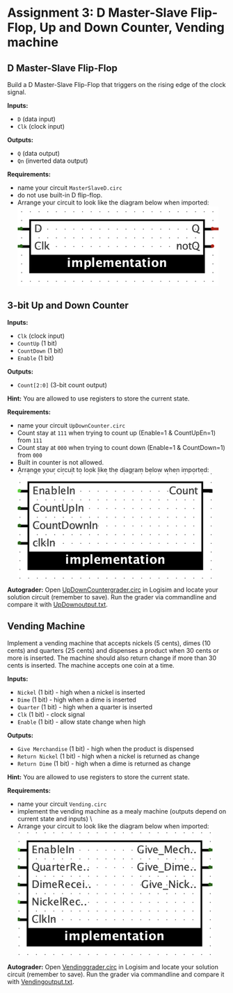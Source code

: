 # Assignment 3: D Master-Slave Flip-Flop, Up and Down Counter, Vending machine

## D Master-Slave Flip-Flop

Build a D Master-Slave Flip-Flop that triggers on the rising edge of the clock signal.

**Inputs:**
- `D` (data input)
- `Clk` (clock input)

**Outputs:**
- `Q` (data output)
- `Qn` (inverted data output)

**Requirements:**
- name your circuit `MasterSlaveD.circ`
- do not use built-in D flip-flop.
- Arrange your circuit to look like the diagram below when imported:\
![dff](dff.png)


## 3-bit Up and Down Counter

**Inputs:**
- `Clk` (clock input)
- `CountUp` (1 bit)
- `CountDown` (1 bit)
- `Enable` (1 bit)

**Outputs:**
- `Count[2:0]` (3-bit count output)
  
**Hint:**
You are allowed to use registers to store the current state.

**Requirements:**
- name your circuit `UpDownCounter.circ`
- Count stay at `111` when trying to count up (Enable=1 & CountUpEn=1) from `111`
- Count stay at `000` when trying to count down (Enable=1 & CountDown=1) from `000`
- Built in counter is not allowed.
- Arrange your circuit to look like the diagram below when imported:\
![counter](counter.png)

**Autograder:**
Open [UpDownCountergrader.circ](UpDownCountergrader.circ) in Logisim and locate your solution circuit (remember to save). Run the grader via commandline and compare it with [UpDownoutput.txt](UpDownoutput.txt).

## Vending Machine
Implement a vending machine that accepts nickels (5 cents), dimes (10 cents) and quarters (25 cents) and dispenses a product when 30 cents or more is inserted. The machine should also return change if more than 30 cents is inserted. The machine accepts one coin at a time.

**Inputs:**
- `Nickel` (1 bit) - high when a nickel is inserted
- `Dime` (1 bit) - high when a dime is inserted
- `Quarter` (1 bit) - high when a quarter is inserted
- `Clk` (1 bit) - clock signal
- `Enable` (1 bit) - allow state change when high

**Outputs:**
- `Give Merchandise` (1 bit) - high when the product is dispensed
- `Return Nickel` (1 bit) - high when a nickel is returned as change
- `Return Dime` (1 bit) - high when a dime is returned as change

**Hint:**
You are allowed to use registers to store the current state.

**Requirements:**
- name your circuit `Vending.circ`
- implement the vending machine as a mealy machine (outputs depend on current state and inputs) \
- Arrange your circuit to look like the diagram below when imported:\
![vending](vending.png)

**Autograder:**
Open [Vendinggrader.circ](Vendinggrader.circ) in Logisim and locate your solution circuit (remember to save). Run the grader via commandline and compare it with [Vendingoutput.txt](Vendingoutput.txt).